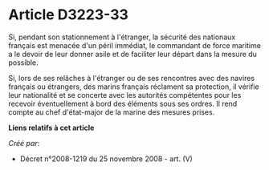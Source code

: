 # Article D3223-33

Si, pendant son stationnement à l'étranger, la sécurité des nationaux français est menacée d'un péril immédiat, le commandant
de force maritime a le devoir de leur donner asile et de faciliter leur départ dans la mesure du possible.

Si, lors de ses relâches à l'étranger ou de ses rencontres avec des navires français ou étrangers, des marins français
réclament sa protection, il vérifie leur nationalité et se concerte avec les autorités compétentes pour les recevoir
éventuellement à bord des éléments sous ses ordres. Il rend compte au chef d'état-major de la marine des mesures prises.

**Liens relatifs à cet article**

_Créé par_:

  - Décret n°2008-1219 du 25 novembre 2008 - art. (V)
